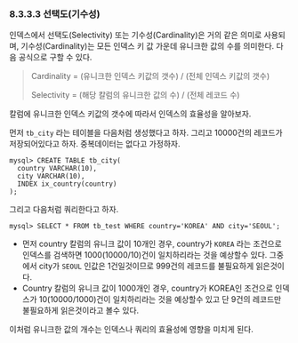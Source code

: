 ### 8.3.3.3 선택도(기수성)

인덱스에서 선택도(Selectivity) 또는 기수성(Cardinality)은 거의 같은 의미로 사용되며, 기수성(Cardinality)는 모든 인덱스 키 값 가운데 유니크한 값의 수를 의미한다. 다음 공식으로 구할 수 있다.

>Cardinality =  (유니크한 인덱스 키값의 갯수) / (전체 인덱스 키값의 갯수)
>
>Selectivity = (해당 칼럼의 유니크한 값의 수) / (전체 레코드 수)

칼럼에 유니크한 인덱스 키값의 갯수에 따라서 인덱스의 효율성을 알아보자.

먼저 `tb_city` 라는 테이블을 다음처럼 생성했다고 하자. 그리고 10000건의 레코드가 저장되어있다고 하자. 중복데이터는 없다고 가정하자.

```mysql
mysql> CREATE TABLE tb_city(
  country VARCHAR(10),
  city VARCHAR(10),
  INDEX ix_country(country)
);
```

그리고 다음처럼 쿼리한다고 하자.

``` mysql
mysql> SELECT * FROM tb_test WHERE country='KOREA' AND city='SEOUL';
```

- 먼저 country 칼럼의 유니크 값이 10개인 경우, country가 `KOREA` 라는 조건으로 인덱스를 검색하면 1000(10000/10)건이 일치하리라는 것을 예상할수 있다. 그중에서 city가 `SEOUL` 인값은 1건일것이므로 999건의 레코드를 불필요하게 읽은것이다.
- Country 칼럼의 유니크 값이 1000개인 경우, country가 KOREA인 조건으로 인덱스가 10(10000/1000)건이 일치하리라는 것을 예상할수 있고 단 9건의 레코드만 불필요하게 읽은것이라고 볼수 있다.

이처럼 유니크한 값의 개수는 인덱스나 쿼리의 효율성에 영향을 미치게 된다.
